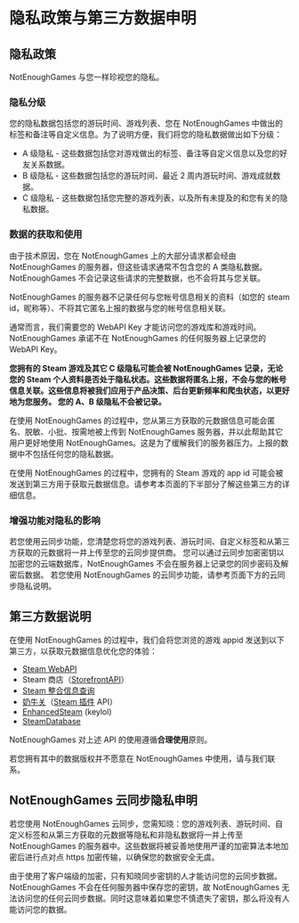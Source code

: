 # 隐私政策与第三方数据申明

## 隐私政策

NotEnoughGames 与您一样珍视您的隐私。

### 隐私分级

您的隐私数据包括您的游玩时间、游戏列表、您在 NotEnoughGames 中做出的标签和备注等自定义信息。为了说明方便，我们将您的隐私数据做出如下分级：

* A 级隐私 - 这些数据包括您对游戏做出的标签、备注等自定义信息以及您的好友关系数据。
* B 级隐私 - 这些数据包括您的游玩时间、最近 2 周内游玩时间、游戏成就数据。
* C 级隐私 - 这些数据包括您完整的游戏列表，以及所有未提及的和您有关的隐私数据。

### 数据的获取和使用

由于技术原因，您在 NotEnoughGames 上的大部分请求都会经由 NotEnoughGames 的服务器，但这些请求通常不包含您的 A 类隐私数据。 NotEnoughGames 不会记录这些请求的完整数据，也不会将其与您关联。

NotEnoughGames 的服务器不记录任何与您帐号信息相关的资料（如您的 steam id，昵称等）、不将其它匿名上报的数据与您的帐号信息相关联。

通常而言，我们需要您的 WebAPI Key 才能访问您的游戏库和游戏时间。NotEnoughGames 承诺不在 NotEnoughGames 的任何服务器上记录您的 WebAPI Key。

**您拥有的 Steam 游戏及其它 C 级隐私可能会被 NotEnoughGames 记录，无论您的 Steam 个人资料是否处于隐私状态。这些数据将匿名上报，不会与您的帐号信息关联。这些信息将被我们应用于产品决策、后台更新频率和爬虫状态，以更好地为您服务。 您的 A、B 级隐私不会被记录。**

在使用 NotEnoughGames 的过程中，您从第三方获取的元数据信息可能会匿名、脱敏、小批、按需地被上传到 NotEnoughGames 服务器，并以此帮助其它用户更好地使用 NotEnoughGames。这是为了缓解我们的服务器压力。上报的数据中不包括任何您的隐私数据。

在使用 NotEnoughGames 的过程中，您拥有的 Steam 游戏的 app id 可能会被发送到第三方用于获取元数据信息。请参考本页面的下半部分了解这些第三方的详细信息。 

### 增强功能对隐私的影响

若您使用云同步功能，您清楚您将您的游戏列表、游玩时间、自定义标签和从第三方获取的元数据将一并上传至您的云同步提供商。 您可以通过云同步加密密钥以加密您的云端数据库，NotEnoughGames 不会在服务器上记录您的同步密码及解密后数据。 若您使用 NotEnoughGames 的云同步功能，请参考页面下方的云同步隐私说明。

## 第三方数据说明

在使用 NotEnoughGames 的过程中，我们会将您浏览的游戏 appid 发送到以下第三方，以获取元数据信息优化您的体验：

* [Steam WebAPI](https://steamcommunity.com/dev)
* Steam 商店（[StorefrontAPI](https://wiki.teamfortress.com/wiki/User:RJackson/StorefrontAPI)）
* [Steam 整合信息查询](https://steamdb.steamcn.com/)
* [奶牛关](https://cowlevel.net/)（[Steam 插件](https://cowlevel.net/article/1873160) API）
* [EnhancedSteam](https://www.enhancedsteam.com/) (keylol)
* [SteamDatabase](https://steamdb.info/)

NotEnoughGames 对上述 API 的使用遵循**合理使用**原则。

若您拥有其中的数据版权并不愿意在 NotEnoughGames 中使用，请与我们联系。

## NotEnoughGames 云同步隐私申明

若您使用 NotEnoughGames 云同步，您需知晓：您的游戏列表、游玩时间、自定义标签和从第三方获取的元数据等隐私和非隐私数据将一并上传至 NotEnoughGames 的服务器中。这些数据将被妥善地使用严谨的加密算法本地加密后进行点对点 https 加密传输，以确保您的数据安全无虞。

由于使用了客户端级的加密，只有知晓同步密钥的人才能访问您的云同步数据。NotEnoughGames 不会在任何服务器中保存您的密钥，故 NotEnoughGames 无法访问您的任何云同步数据。同时这意味着如果您不慎遗失了密钥，那么将没有人能访问您的数据。